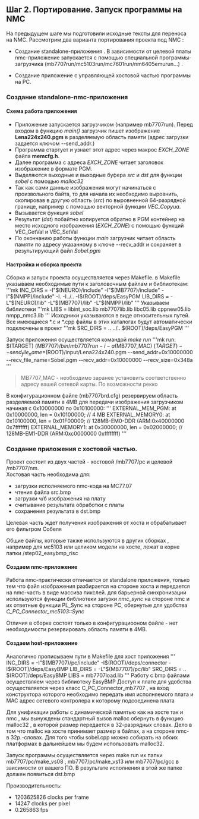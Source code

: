 ## Шаг 2. Портирование. Запуск программы на NMC 

На предыдущем шаге мы подготовили исходные тексты для переноcа на NMC.
Рассмотрим два варианта портирования проекта под NMC :  
- Создание standalone-приложения . В зависимости от целевой платы nmc-приложение запускается с помощью специальной программы-загрузчика (mb7707run/mc5103run/mc7601run/nm6405emurun...) . 
  
- Создание приложение с управляющей хостовой частью программы на PC.

### Создание standalone-nmc-приложения

#### Схема работа приложения
- Приложение запускается загрузчиком (например mb7707run). Перед входом в функцию *main()*
  загрузчик пишет изображение **Lena224x240.pgm** в разделяемую область памяти (адрес загрузки задается ключом --send_addr.)   
- Программа стартует и узнает этот адрес через макрос *EXCH_ZONE* файла **memcfg.h**.   
- Далее программа  с адреса *EXCH_ZONE* читает заголовок изображение в формате PGM.   
- Выделяются выходные и выходные буфера *src* и *dst* для функции *sobel* с помощью *malloc32*  
- Так как сами данные изображения могут начинаться с произвольного байта, то для начала их необходимо выровнить, 
скопировав в другую область (*src*) по выровненной 64-разрядной границе, например с помощью векторной функции *VEC_Copyua*.  
- Вызывается функция *sobel*  
- Результат (*dst*) побайтно копируется обратно в PGM контейнер на место исходного изображения (*EXCH_ZONE*) с помощью функций VEC_GetVal и VEC_SetVal  
- По окончанию работы функции *main* загрузчик читает область памяти по адресу указанному в ключе  --recv_addr и сохраняет в результирующий файл *Sobel.pgm*


#### Настройка  и сборка проекта 
Сборка и запуск проекта осуществляется через Makefile.
в Makefile  указываем необходимые пути к заголовочным файлам и библиотекам:  
'''mk
INC_DIRS         = -I"$(NEURO)/include" -I"$(MB7707)/include" -I"$(NMPP)/include" -I. -I../.. -I$(ROOT)/deps/EasyPGM
LIB_DIRS         = -L"$(NEURO)/lib" -L"$(MB7707)/lib" -L"$(NMPP)/lib"
'''
Указываем библиотеки
'''mk
LIBS             = libint_soc.lib mb7707lib.lib libc05.lib cppnew05.lib nmpp_nmc3.lib
'''
Исходники указываются в виде относительных путей. Все имеющиеся *.c и *.cpp файлы в этих каталогах будут автоматически подключены в проект
'''mk
SRC_DIRS         = .. ../.. $(ROOT)/deps/EasyPGM
'''

Запуск приложения осуществляется командой *make run*
'''mk
run: $(TARGET)
	$(MB7707)/bin/mb7707run -i -a$(MB7707_MAC) $(TARGET) --send_file_name=$(ROOT)/input/Lena224x240.pgm --send_addr=0x10000000 --recv_file_name=Sobel.pgm --recv_addr=0x10000000 --recv_size=0x348a
'''
> MB7707_MAC - необходимо заранее установить соответственно адресу вашей сетевой карты. По возможности рекко

В конфигурационном файле (mb7707brd.cfg) резервируем область разделяемой памяти в 4MB для передачи изображения загрузчиком начиная с 0x10000000 по 0x10100000:
'''
	EXTERNAL_MEM_PGM: 	at 	0x10000000, 	len = 0x10100000;	// 4 MB
	EXTERNAL_MEMORY0: 	at 	0x10100000, 	len = 0x01F00000;	// 128MB-EM0-DDR 	(ARM:0x40000000	0x7fffffff) 
	EXTERNAL_MEMORY1: 	at 	0x30000000, 	len = 0x02000000;	// 128MB-EM1-DDR 	(ARM:0xc0000000	0xffffffff) 
'''




### Создание приложения с хостовой частью. 

Проект состоит из двух частей - хостовой /mb7707/pc и целевой /mb7707/nm.  
Хостовая часть необходима для:  
- загрузки исполняемого nmc-кода на МС77.07 
- чтения  файла src.bmp  
- загрузки ч/б изображения на плату  
- считывание результата обработки с платы  
- сохранения результата в dst.bmp  

Целевая часть ждет получения изображения от хоста и обрабатывает его фильтром Собеля 

Общие файлы, которые также используются в других сборках , например для мс5103 или целиком модели на хосте,
лежат в корне папки /step02_easybmp_risc

#### Создаем nmc-приложение
Работа nmc-практически отличается от standalone приложения, только тем что файл изображения разбирается на стороне хоста и передается на nmc-часть в виде массива пикслей.
для барьерной синхронизации используются функции библиотеки загузки *nmc_sync* на стороне nmc и их ответные функции PL_Sync на стороне PC,  обернутые для удобства *C_PC_Connector_mc5103::Sync*

Отличия в сборке состоят только в конфигурациооном файле - нет необходимости резервировать область памяти в 4MB.

#### Создаем host-приложение
Аналогично прописываем пути в Makefile для хост приложения
'''
INC_DIRS         = -I"$(MB7707)/pc/include" -I$(ROOT)/deps/connector -I$(ROOT)/deps/EasyBMP
LIB_DIRS         = -L"$(MB7707)/pc/lib"
SRC_DIRS         = .. $(ROOT)/deps/EasyBMP
LIBS             = mb7707load.lib
'''
Работу с bmp файлами осуществляем через библиотеку EasyBMP
Доступ к плате для удобства осуществляется через класс C_PC_Connector_mb7707 , на вход конструктора которого необходимо передать имя исполняемого плата и MAC адрес сетевого контролера к которому подсоединена плата 

Для унификации работы с динамической памятью как на хосте так и nmc , мы вынуждены стандартный вызов malloc  обернуть в функцию malloc32 , в которой размер передается в 32-разрядных словах. 
Дело в том что malloc на хосте принимает размер в байтах, а на стороне nmc- в 32р.-словах. Для того чтобы sobel.cpp можно собирать на обоих платформах в дальнейшем мы будем использовать malloc32.

Запуск программы осуществляется через make run их папки mb7707/pc/make_vs08 , mb7707/pc/make_vs13 или  mb7707/pc/gcc в заисимости от вашего ПО.
В результате исполнения в этой же папке должен появиться dst.bmp

Производительность: 
- 1203625826 clocks per frame 
- 14247 clocks per pixel
- 0.265863 fps




 



